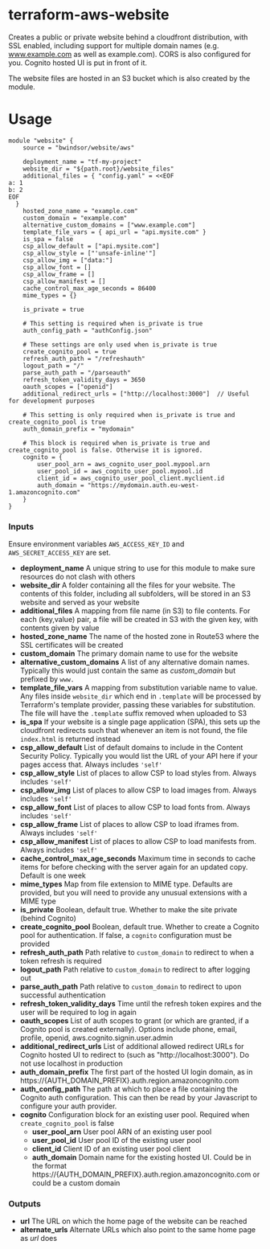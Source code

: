 # terraform-aws-website
Creates a public or private website behind a cloudfront distribution, with SSL enabled, including support for multiple domain names (e.g. www.example.com as well as example.com). CORS is also configured for you. Cognito hosted UI is put in front of it.

The website files are hosted in an S3 bucket which is also created by the module.

# Usage
```hcl-terraform
module "website" {
    source = "bwindsor/website/aws"
    
    deployment_name = "tf-my-project"
    website_dir = "${path.root}/website_files"
    additional_files = { "config.yaml" = <<EOF
a: 1
b: 2
EOF
  }
    hosted_zone_name = "example.com"
    custom_domain = "example.com"
    alternative_custom_domains = ["www.example.com"]
    template_file_vars = { api_url = "api.mysite.com" }
    is_spa = false
    csp_allow_default = ["api.mysite.com"]
    csp_allow_style = ["'unsafe-inline'"]
    csp_allow_img = ["data:"]
    csp_allow_font = []
    csp_allow_frame = []
    csp_allow_manifest = []
    cache_control_max_age_seconds = 86400
    mime_types = {}

    is_private = true
    
    # This setting is required when is_private is true
    auth_config_path = "authConfig.json"

    # These settings are only used when is_private is true
    create_cognito_pool = true
    refresh_auth_path = "/refreshauth"
    logout_path = "/"
    parse_auth_path = "/parseauth"
    refresh_token_validity_days = 3650
    oauth_scopes = ["openid"]
    additional_redirect_urls = ["http://localhost:3000"]  // Useful for development purposes
    
    # This setting is only required when is_private is true and create_cognito_pool is true
    auth_domain_prefix = "mydomain"
    
    # This block is required when is_private is true and create_cognito_pool is false. Otherwise it is ignored.
    cognito = {
        user_pool_arn = aws_cognito_user_pool.mypool.arn
        user_pool_id = aws_cognito_user_pool.mypool.id
        client_id = aws_cognito_user_pool_client.myclient.id
        auth_domain = "https://mydomain.auth.eu-west-1.amazoncognito.com"
    }
}
```

### Inputs
Ensure environment variables `AWS_ACCESS_KEY_ID` and `AWS_SECRET_ACCESS_KEY` are set.

* **deployment_name** A unique string to use for this module to make sure resources do not clash with others
* **website_dir** A folder containing all the files for your website. The contents of this folder, including all subfolders, will be stored in an S3 website and served as your website
* **additional_files** A mapping from file name (in S3) to file contents. For each (key,value) pair, a file will be created in S3 with the given key, with contents given by value
* **hosted_zone_name** The name of the hosted zone in Route53 where the SSL certificates will be created
* **custom_domain** The primary domain name to use for the website
* **alternative_custom_domains** A list of any alternative domain names. Typically this would just contain the same as *custom_domain* but prefixed by `www.`
* **template_file_vars** A mapping from substitution variable name to value. Any files inside `website_dir` which end in `.template` will be processed by Terraform's template provider, passing these variables for substitution. The file will have the `.template` suffix removed when uploaded to S3
* **is_spa** If your website is a single page application (SPA), this sets up the cloudfront redirects such that whenever an item is not found, the file `index.html` is returned instead
* **csp_allow_default** List of default domains to include in the Content Security Policy. Typically you would list the URL of your API here if your pages access that. Always includes `'self'`
* **csp_allow_style** List of places to allow CSP to load styles from. Always includes `'self'`
* **csp_allow_img** List of places to allow CSP to load images from. Always includes `'self'`
* **csp_allow_font** List of places to allow CSP to load fonts from. Always includes `'self'`
* **csp_allow_frame** List of places to allow CSP to load iframes from. Always includes `'self'`
* **csp_allow_manifest** List of places to allow CSP to load manifests from. Always includes `'self'`
* **cache_control_max_age_seconds** Maximum time in seconds to cache items for before checking with the server again for an updated copy. Default is one week
* **mime_types** Map from file extension to MIME type. Defaults are provided, but you will need to provide any unusual extensions with a MIME type
* **is_private** Boolean, default true. Whether to make the site private (behind Cognito)
* **create_cognito_pool** Boolean, default true. Whether to create a Cognito pool for authentication. If false, a `cognito` configuration must be provided
* **refresh_auth_path** Path relative to `custom_domain` to redirect to when a token refresh is required
* **logout_path** Path relative to `custom_domain` to redirect to after logging out
* **parse_auth_path** Path relative to `custom_domain` to redirect to upon successful authentication
* **refresh_token_validity_days** Time until the refresh token expires and the user will be required to log in again
* **oauth_scopes** List of auth scopes to grant (or which are granted, if a Cognito pool is created externally). Options include phone, email, profile, openid, aws.cognito.signin.user.admin
* **additional_redirect_urls** List of additional allowed redirect URLs for Cognito hosted UI to redirect to (such as "http://localhost:3000"). Do not use localhost in production
* **auth_domain_prefix** The first part of the hosted UI login domain, as in https://{AUTH_DOMAIN_PREFIX}.auth.region.amazoncognito.com
* **auth_config_path** The path at which to place a file containing the Cognito auth configuration. This can then be read by your Javascript to configure your auth provider.
* **cognito** Configuration block for an existing user pool. Required when `create_cognito_pool` is false
    * **user_pool_arn** User pool ARN of an existing user pool
    * **user_pool_id** User pool ID of the existing user pool
    * **client_id** Client ID of an existing user pool client
    * **auth_domain** Domain name for the existing hosted UI. Could be in the format https://{AUTH_DOMAIN_PREFIX}.auth.region.amazoncognito.com or could be a custom domain

### Outputs
* **url** The URL on which the home page of the website can be reached
* **alternate_urls** Alternate URLs which also point to the same home page as *url* does
